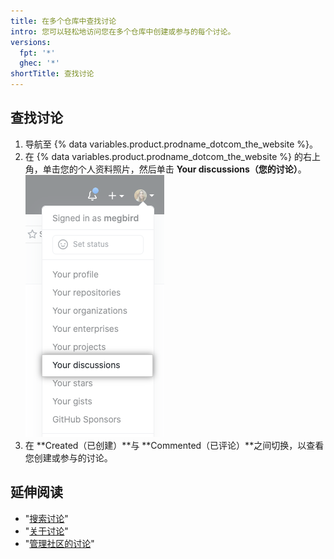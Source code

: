```yaml
---
title: 在多个仓库中查找讨论
intro: 您可以轻松地访问您在多个仓库中创建或参与的每个讨论。
versions:
  fpt: '*'
  ghec: '*'
shortTitle: 查找讨论
---
```



## 查找讨论

1. 导航至 {% data variables.product.prodname_dotcom_the_website %}。
1. 在 {% data variables.product.prodname_dotcom_the_website %} 的右上角，单击您的个人资料照片，然后单击 **Your discussions（您的讨论）**。 ![{% data variables.product.product_name %} 上个人资料照片下拉菜单中的"您的讨论"](/assets/images/help/discussions/your-discussions.png)
1. 在 **Created（已创建）**与 **Commented（已评论）**之间切换，以查看您创建或参与的讨论。

## 延伸阅读

- "[搜索讨论](/search-github/searching-on-github/searching-discussions)"
- "[关于讨论](/discussions/collaborating-with-your-community-using-discussions/about-discussions)"
- "[管理社区的讨论](/discussions/managing-discussions-for-your-community)"
